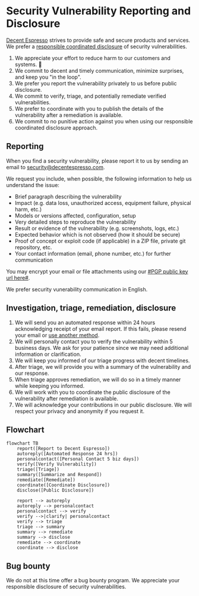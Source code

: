 # Security Vulnerability Reporting and Disclosure

[Decent Espresso](https://decentespresso.com/) strives to provide safe and secure products and services.
We prefer a [responsible coordinated disclosure](https://certcc.github.io/CERT-Guide-to-CVD/tutorials/cvd_in_a_nutshell/)
of security vulnerabilities.

1. We appreciate your effort to reduce harm to our customers and systems. 🙂
2. We commit to decent and timely communication, minimize surprises, and keep you "in the loop".
3. We prefer you report the vulnerability privately to us before public disclosure.
4. We commit to verify, triage, and potentially remediate verified vulnerabilities.
5. We prefer to coordinate with you to publish the details of the vulnerability after a remediation is available.
6. We commit to no punitive action against you when using our responsible coordinated disclosure approach.

## Reporting

When you find a security vulnerability, please report it to us by sending
an email to [security@decentespresso.com](mailto:security@decentespresso.com).

We request you include, when possible, the following information to help us understand the issue:

- Brief paragraph describing the vulnerability
- Impact (e.g. data loss, unauthorized access, equipment failure, physical harm, etc.)
- Models or versions affected, configuration, setup
- Very detailed steps to reproduce the vulnerability
- Result or evidence of the vulnerability (e.g. screenshots, logs, etc.)
- Expected behavior which is not observed (how it should be secure)
- Proof of concept or exploit code (if applicable) in a ZIP file, private git repository, etc.
- Your contact information (email, phone number, etc.) for further communication

You may encrypt your email or file attachments using our
[#PGP public key url here#](https://decentespresso.com/xxxxxxxx-Public-Key.asc).

We prefer security vunerability communication in English.

## Investigation, triage, remediation, disclosure

1. We will send you an automated response within 24 hours acknowledging receipt of your email report.
   If this fails, please resend your email or [use another method](https://decentespresso.com/support/).
2. We will personally contact you to verify the vulnerability within 5 business days.
   We ask for your patience since we may need additional information or clarification.
3. We will keep you informed of our triage progress with decent timelines.
4. After triage, we will provide you with a summary of the vulnerability and our response.
5. When triage approves remediation, we will do so in a timely manner while keeping you informed.
6. We will work with you to coordinate the public disclosure of the vulnerability after remediation is available.
7. We will acknowledge your contributions in our public disclosure.
   We will respect your privacy and anonymity if you request it.

## Flowchart

```mermaid
flowchart TB
    report([Report to Decent Espresso])
    autoreply([Automated Response 24 hrs])
    personalcontact([Personal Contact 5 biz days])
    verify([Verify Vulnerability])
    triage([Triage])
    summary([Summarize and Respond])
    remediate([Remediate])
    coordinate([Coordinate Disclosure])
    disclose([Public Disclosure])

    report --> autoreply
    autoreply --> personalcontact
    personalcontact --> verify
    verify -->|clarify| personalcontact
    verify --> triage
    triage --> summary
    summary --> remediate
    summary --> disclose
    remediate --> coordinate
    coordinate --> disclose
```

## Bug bounty

We do not at this time offer a bug bounty program.
We appreciate your responsible disclosure of security vulnerabilities.
